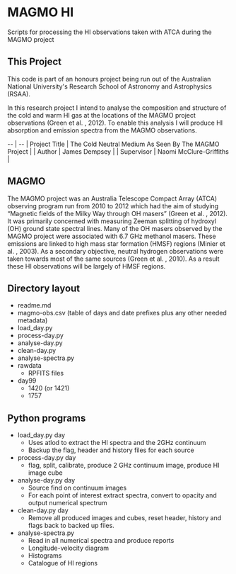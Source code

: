 # MAGMO HI

Scripts for processing the HI observations taken with ATCA during the MAGMO project 

## This Project

This code is part of an honours project being run out of the Australian 
National University's Research School of Astronomy and Astrophysics (RSAA).

In this research project I intend to analyse the composition and 
structure of the cold and warm HI gas at the locations of the MAGMO 
project observations (Green et al. , 2012). To enable this analysis I 
will produce HI absorption and emission spectra from the MAGMO observations.

-- | --
| Project Title | The Cold Neutral Medium As Seen By The MAGMO Project |
| Author | James Dempsey |
| Supervisor | Naomi McClure-Griffiths |


## MAGMO

The MAGMO project was an Australia Telescope Compact Array (ATCA) observing 
program run from 2010 to 2012 which had the aim of studying “Magnetic 
fields of the Milky Way through OH masers” (Green et al. , 2012). It was 
primarily concerned with measuring Zeeman splitting of hydroxyl (OH) 
ground state spectral lines. Many of the OH masers observed by the MAGMO 
project were associated with 6.7 GHz methanol masers. These emissions are 
linked to high mass star formation (HMSF) regions (Minier et al. , 2003). 
As a secondary objective, neutral hydrogen observations were taken towards 
most of the same sources (Green et al. , 2010). As a result these HI 
observations will be largely of HMSF regions.


## Directory layout

- readme.md
- magmo-obs.csv (table of days and date prefixes plus any other needed metadata)
- load_day.py
- process-day.py
- analyse-day.py
- clean-day.py
- analyse-spectra.py
- rawdata
    - RPFITS files
- day99
    - 1420 (or 1421)
    - 1757

## Python programs

- load_day.py day
    - Uses atlod to extract the HI spectra and the 2GHz continuum
    - Backup the flag, header and history files for each source
- process-day.py day
    - flag, split, calibrate, produce 2 GHz continuum image, produce HI image cube
- analyse-day.py day
    - Source find on continuum images
    - For each point of interest extract spectra, convert to opacity and output numerical spectrum
- clean-day.py day
    - Remove all produced images and cubes, reset header, history and flags back to backed up files.
- analyse-spectra.py
    - Read in all numerical spectra and produce reports
    - Longitude-velocity diagram
    - Histograms
    - Catalogue of HI regions
